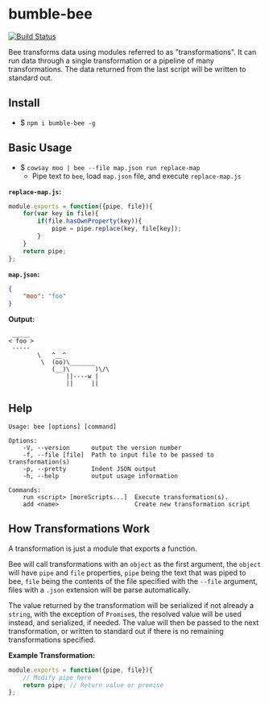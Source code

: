 # bumble-bee

[![Build Status](https://travis-ci.org/imaustink/bumblebee.svg)](https://travis-ci.org/imaustink/bumblebee)

Bee transforms data using modules referred to as "transformations". It can run data through a single transformation or a pipeline of many transformations. The data returned from the last script will be written to standard out.

## Install

- $ `npm i bumble-bee -g`

## Basic Usage

- $ `cowsay moo | bee --file map.json run replace-map`
	- Pipe text to `bee`, load `map.json` file, and execute `replace-map.js`

__`replace-map.js`:__
```javascript
module.exports = function({pipe, file}){
	for(var key in file){
		if(file.hasOwnProperty(key)){
			pipe = pipe.replace(key, file[key]);
		}
	}
	return pipe;
};
```

__`map.json`:__
```json
{
	"moo": "foo"
}
```

__Output:__
```
 _____
< foo >
 ----- 
        \   ^__^
         \  (oo)\_______
            (__)\       )\/\
                ||----w |
                ||     ||
```

## Help

```
Usage: bee [options] [command]

Options:
	-V, --version      output the version number
	-f, --file [file]  Path to input file to be passed to transformation(s)
	-p, --pretty       Indent JSON output
	-h, --help         output usage information

Commands:
	run <script> [moreScripts...]  Execute transformation(s).
	add <name>                     Create new transformation script
```

## How Transformations Work

A transformation is just a module that exports a function.
 
Bee will call transformations with an `object` as the first argument, the `object` will have `pipe` and `file` properties, `pipe` being the text that was piped to bee, `file` being the contents of the file specified with the `--file` argument, files with a `.json` extension will be parse automatically.
 
The value returned by the transformation will be serialized if not already a `string`, with the exception of `Promise`s, the resolved value will be used instead, and serialized, if needed. The value will then be passed to the next transformation, or written to standard out if there is no remaining transformations specified.

__Example Transformation:__
```javascript
module.exports = function({pipe, file}){
	// Modify pipe here
	return pipe; // Return value or promise
};
```
